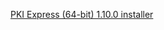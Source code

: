 ﻿[PKI Express (64-bit) 1.10.0 installer](https://files.lacunasoftware.com/pki-express/windows/pkie-1.10.0-x64.msi)